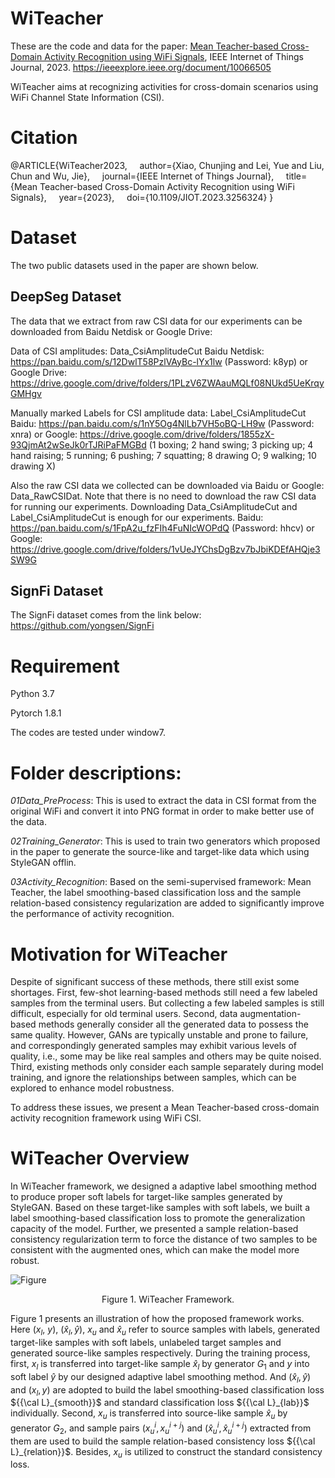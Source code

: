 # WiTeacher

These are the code and data for the paper: [Mean Teacher-based Cross-Domain Activity Recognition using WiFi Signals](https://github.com/ChunjingXiao/WiTeacher/blob/master/MeanTeacher_WiTeacher_IoTJ.pdf), IEEE Internet of Things Journal, 2023. https://ieeexplore.ieee.org/document/10066505

WiTeacher aims at recognizing activities for cross-domain scenarios using WiFi Channel State Information (CSI).

# Citation
@ARTICLE{WiTeacher2023,
&nbsp; &nbsp; author={Xiao, Chunjing and Lei, Yue and Liu, Chun and Wu, Jie},
&nbsp; &nbsp; journal={IEEE Internet of Things Journal}, 
&nbsp; &nbsp; title={Mean Teacher-based Cross-Domain Activity Recognition using WiFi Signals}, 
&nbsp; &nbsp; year={2023},
&nbsp; &nbsp; doi={10.1109/JIOT.2023.3256324}
}

# Dataset


The two public datasets used in the paper are shown below.


## DeepSeg Dataset


The data that we extract from raw CSI data for our experiments can be downloaded from Baidu Netdisk or Google Drive:


Data of CSI amplitudes: Data_CsiAmplitudeCut Baidu Netdisk: https://pan.baidu.com/s/12DwlT58PzlVAyBc-lYx1lw (Password: k8yp) 
or Google Drive: https://drive.google.com/drive/folders/1PLzV6ZWAauMQLf08NUkd5UeKrqyGMHgv


Manually marked Labels for CSI amplitude data: Label_CsiAmplitudeCut Baidu: https://pan.baidu.com/s/1nY5Og4NlLb7VH5oBQ-LH9w (Password: xnra) 
or Google: https://drive.google.com/drive/folders/1855zX-93QjmAt2wSeJk0rTJRiPaFMGBd (1 boxing; 2 hand swing; 3 picking up; 4 hand raising; 5 running; 6 pushing; 7 squatting; 8 drawing O; 9 walking; 10 drawing X)



Also the raw CSI data we collected can be downloaded via Baidu or Google: Data_RawCSIDat. Note that there is no need to download the raw CSI data for running our experiments. Downloading Data_CsiAmplitudeCut and Label_CsiAmplitudeCut is enough for our experiments. Baidu: https://pan.baidu.com/s/1FpA2u_fzFIh4FuNIcWOPdQ (Password: hhcv) or Google: https://drive.google.com/drive/folders/1vUeJYChsDgBzv7bJbiKDEfAHQje3SW9G




## SignFi Dataset

The SignFi dataset comes from the link below: https://github.com/yongsen/SignFi


# Requirement

Python 3.7

Pytorch 1.8.1

The codes are tested under window7.


# Folder descriptions:

*01Data_PreProcess*: This is used to extract the data in CSI format from the original WiFi and convert it into PNG format in order to make better use of the data.


*02Training_Generator*: This is used to train two generators which proposed in the paper to  generate the source-like and target-like data which using StyleGAN offlin.


*03Activity_Recognition*: Based on the semi-supervised framework: Mean Teacher, the label smoothing-based classification loss and the sample relation-based consistency
regularization are added to significantly improve the performance of activity recognition.



# Motivation for WiTeacher

Despite of significant success of these methods, there still
exist some shortages. First, few-shot learning-based methods
still need a few labeled samples from the terminal users. But collecting a few labeled samples is still difficult,
especially for old terminal users. Second, data augmentation-based methods generally consider all the generated data to possess the same quality. However, GANs are typically unstable
and prone to failure, and correspondingly generated
samples may exhibit various levels of quality, i.e., some may
be like real samples and others may be quite noised. Third,
existing methods only consider each sample separately during
model training, and ignore the relationships between samples,
which can be explored to enhance model robustness.

To address these issues, we present a Mean Teacher-based
cross-domain activity recognition framework using WiFi CSI.



# WiTeacher Overview

In WiTeacher framework, we designed a adaptive
label smoothing method to produce proper soft labels for
target-like samples generated by StyleGAN. Based on these
target-like samples with soft labels, we built a label smoothing-based classification loss to promote the generalization capacity
of the model. Further, we presented a sample relation-based
consistency regularization term to force the distance of two
samples to be consistent with the augmented ones, which can
make the model more robust.

![Figure](https://github.com/ChunjingXiao/blob/master/WiTeacher/FigWiTeacherFramework.jpg)
<p align="center">Figure 1. WiTeacher Framework. </p>

Figure 1 presents an illustration of how the proposed framework works. 
Here ($x_l$, $y$), $\left( {{\hat x_l},\hat y} \right)$, $x_u$ and $\hat x_u$ refer to source samples with labels, generated target-like samples with soft labels, unlabeled target samples and generated source-like samples respectively. During the training process, first, $x_l$ is transferred into target-like sample ${\hat x_l}$ by generator ${G_1}$ and $y$ into soft label ${\hat y}$ by our designed adaptive label smoothing method. And $\left( {{\hat x_l},\hat y} \right)$ and $\left( {{x_l},y} \right)$ are adopted to build the label smoothing-based classification loss ${{\cal L}_{smooth}}$ and standard classification loss ${{\cal L}_{lab}}$ individually. Second, $x_u$ is transferred into source-like sample ${\hat x_u}$ by generator ${G_2}$, and sample pairs $\left( {x_u^i,x_u^{i + j}} \right)$ and $\left( {\hat x_u^i,\hat x_u^{i + j}} \right)$ extracted from them are used to build the sample relation-based consistency loss ${{\cal L}_{relation}}$. Besides, $x_u$ is utilized to construct the standard consistency loss.
